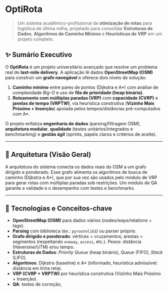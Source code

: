 # OptiRota

> Um sistema acadêmico-profissional de **otimização de rotas** para logística de última milha, projetado para consolidar **Estruturas de Dados**, **Algoritmos de Caminho Mínimo** e **Heurísticas de VRP** em um projeto completo.


## ✨ Sumário Executivo

O **OptiRota** é um projeto universitário avançado que resolve um problema real de **last-mile delivery**. A aplicação lê dados **OpenStreetMap (OSM)** para construir um **grafo navegável** e oferece dois níveis de solução:

1. **Caminho mínimo** entre pares de pontos (Dijkstra e A\*) com análise de complexidade *Big-O* e uso de **fila de prioridade (heap binário)**.
2. **Roteamento com múltiplas paradas (VRP)** com **capacidade (CVRP)** e **janelas de tempo (VRPTW)**, via heurística construtiva (**Vizinho Mais Próximo + Inserção**) apoiada pelos tempos/distâncias pré-computados com A\*.

O projeto enfatiza **engenharia de dados** (parsing/filtragem OSM), **arquitetura modular**, **qualidade** (testes unitários/integrados e benchmarking) e **gestão ágil** (sprints, papéis claros e critérios de aceite).

---

## 🧭 Arquitetura (Visão Geral)

A arquitetura do sistema conecta os dados reais do OSM a um grafo dirigido e ponderado. Esse grafo alimenta os algoritmos de busca de caminho (Dijkstra e A\*), que por sua vez são usados pelo módulo de VRP para gerar rotas com múltiplas paradas sob restrições. Um módulo de QA garante a validade e o desempenho com testes e benchmarks.

---

## 🔧 Tecnologias e Conceitos-chave

* **OpenStreetMap (OSM)** para dados viários (nodes/ways/relations + tags).
* **Parsing** com biblioteca (ex.: `pyroutelib3`) ou parser próprio.
* **Grafo dirigido e ponderado**: vértices = cruzamentos; arestas = segmentos (respeitando `oneway`, `access`, etc.). Pesos: distância (Haversine/UTM) e/ou tempo.
* **Estruturas de Dados**: *Priority Queue* (heap binário), *Queue* (FIFO), *Stack* (LIFO).
* **Algoritmos**: Dijkstra (baseline) e A\* (informado, heurística admissível: distância em linha reta).
* **VRP (CVRP + VRPTW)** por heurística construtiva (Vizinho Mais Próximo + Inserção).
* **QA**: testes de correção,




